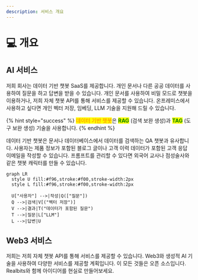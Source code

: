 ```yaml
---
description: 서비스 개요
---
```


# 💻 개요

## AI 서비스

저희 회사는 데이터 기반 챗봇 SaaS를 제공합니다. 개인 문서나 다른 공공 데이터를 사용하여 질문을 하고 답변을 받을 수 있습니다. 개인 문서를 사용하여 비밀 모드로 챗봇을 이용하거나, 저희 자체 챗봇 API를 통해 서비스를 제공할 수 있습니다. 온프레미스에서 사용하고 싶다면 개인 벡터 저장, 임베딩, LLM 기술을 지원해 드릴 수 있습니다.

{% hint style="success" %}
<mark style="color:orange;">**데이터 기반 챗봇**</mark>은 <mark style="color:green;">**RAG**</mark> (검색 보완 생성)과 <mark style="color:green;">**TAG**</mark> (도구 보완 생성) 기술을 사용합니다.
{% endhint %}

데이터 기반 챗봇은 문서나 데이터베이스에서 데이터를 검색하는 QA 챗봇과 유사합니다. 사용자는 제품 정보가 포함된 블로그 글이나 고객 이력 데이터가 포함된 고객 응답 이메일을 작성할 수 있습니다. 프롬프트를 관리할 수 있다면 외국어 교사나 점성술사와 같은 챗봇 캐릭터를 만들 수 있습니다.

```mermaid
graph LR
  style U fill:#f96,stroke:#f00,stroke-width:2px
  style L fill:#f96,stroke:#f00,stroke-width:2px

  U["사용자"] -->|작성|Q(["질문"])
  Q -->|검색|V[("벡터 저장")]
  V -->|결과|T("데이터가 포함된 질문")
  T -->|질문|L["LLM"]
  L -->|답변|U
```

## Web3 서비스

저희는 저희 자체 챗봇 API를 통해 서비스를 제공할 수 있습니다. Web3와 생성적 AI 기술을 사용하여 다양한 서비스를 제공할 계획입니다. 이 모든 것들은 오픈 소스입니다. Realbits와 함께 아이디어를 현실로 만들어보세요.